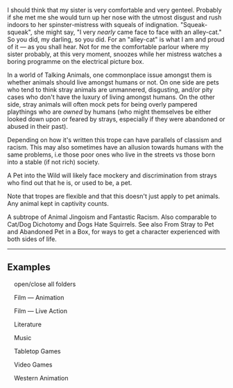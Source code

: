 I should think that my sister is very comfortable and very genteel. Probably if she met me she would turn up her nose with the utmost disgust and rush indoors to her spinster-mistress with squeals of indignation. "Squeak-squeak", she might say, "I very _nearly_ came face to face with an alley-cat." So you did, my darling, so you did. For an "alley-cat" is what I am and proud of it — as you shall hear. Not for me the comfortable parlour where my sister probably, at this very moment, snoozes while her mistress watches a boring programme on the electrical picture box.

In a world of Talking Animals, one commonplace issue amongst them is whether animals should live amongst humans or not. On one side are pets who tend to think stray animals are unmannered, disgusting, and/or pity cases who don't have the luxury of living amongst humans. On the other side, stray animals will often mock pets for being overly pampered playthings who are _owned_ by humans (who might themselves be either looked down upon or feared by strays, especially if they were abandoned or abused in their past).

Depending on how it's written this trope can have parallels of classism and racism. This may also sometimes have an allusion towards humans with the same problems, i.e those poor ones who live in the streets vs those born into a stable (if not rich) society.

A Pet into the Wild will likely face mockery and discrimination from strays who find out that he is, or used to be, a pet.

Note that tropes are flexible and that this doesn't just apply to pet animals. Any animal kept in captivity counts.

A subtrope of Animal Jingoism and Fantastic Racism. Also comparable to Cat/Dog Dichotomy and Dogs Hate Squirrels. See also From Stray to Pet and Abandoned Pet in a Box, for ways to get a character experienced with both sides of life.

___

## Examples

    open/close all folders 

    Film — Animation 

    Film — Live Action 

    Literature 

    Music 

    Tabletop Games 

    Video Games 

    Western Animation